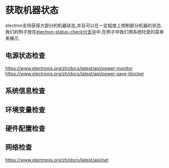 # 获取机器状态

electron支持获得大部分的机器状态,并且可以在一定程度上控制部分机器的状态.
我们的例子放在[electron-status-check分支中](https://github.com/hsz1273327/TutorialForFront-EndWeb/tree/electron-status-check)中,在例子中我们用系统托盘的菜单来展示,

## 电源状态检查



https://www.electronjs.org/zh/docs/latest/api/power-monitor
https://www.electronjs.org/zh/docs/latest/api/power-save-blocker

## 系统信息检查

## 环境变量检查


## 硬件配置检查

## 网络检查

https://www.electronjs.org/zh/docs/latest/api/net

